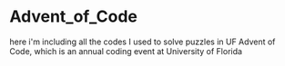 # Advent_of_Code
here i'm including all the codes I used to solve puzzles in UF Advent of Code, which is an annual coding event at University of Florida
